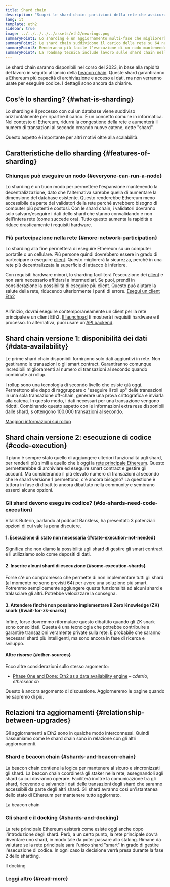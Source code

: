 ```yaml
---
title: Shard chain
description: "Scopri le shard chain: partizioni della rete che assicurano a Ethereum più capacità di transazione e maggior facilità di esecuzione."
lang: it
template: eth2
sidebar: true
image: ../../../../../assets/eth2/newrings.png
summaryPoint1: Lo sharding è un aggiornamento multi-fase che migliorerà la scalabilità e la capacità di Ethereum.
summaryPoint2: Le shard chain suddividono il carico della rete su 64 nuove catene.
summaryPoint3: Renderanno più facile l'esecuzione di un nodo mantenendo bassi i requisiti hardware
summaryPoint4: La roadmap tecnica include lavoro sulle shard chain nella "Fase 1" e potenzialmente nella "Fase 2".
---
```


<UpgradeStatus dateKey="page-eth2-upgrades-shards-date">
    Le shard chain saranno disponibili nel corso del 2023, in base alla rapidità del lavoro in seguito al lancio della <a href="/eth2/beacon-chain/">beacon chain</a>. Queste shard garantiranno a Ethereum più capacità di archiviazione e acceso ai dati, ma non verranno usate per eseguire codice. I dettagli sono ancora da chiarire.
</UpgradeStatus>

## Cos'è lo sharding? {#what-is-sharding}

Lo sharding è il processo con cui un database viene suddiviso orizzontalmente per ripartire il carico. È un concetto comune in informatica. Nel contesto di Ethereum, ridurrà la congestione della rete e aumenterà il numero di transazioni al secondo creando nuove catene, dette "shard".

Questo aspetto è importante per altri motivi oltre alla scalabilità.

## Caratteristiche dello sharding {#features-of-sharding}

### Chiunque può eseguire un nodo {#everyone-can-run-a-node}

Lo sharding è un buon modo per permettere l'espansione mantenendo la decentralizzazione, dato che l'alternativa sarebbe quella di aumentare la dimensione del database esistente. Questo renderebbe Ethereum meno accessibile da parte dei validatori della rete perché avrebbero bisogno di computer più potenti e costosi. Con le shard chain, i validatori dovranno solo salvare/eseguire i dati dello shard che stanno convalidando e non dell'intera rete (come succede ora). Tutto questo aumenta la rapidità e riduce drasticamente i requisiti hardware.

### Più partecipazione nella rete {#more-network-participation}

Lo sharding alla fine permetterà di eseguire Ethereum su un computer portatile o un cellulare. Più persone quindi dovrebbero essere in grado di partecipare o eseguire [client](/developers/docs/nodes-and-clients/). Questo migliorerà la sicurezza, perché in una rete più decentralizzata la superficie di attacco è inferiore.

Con requisiti hardware minori, lo sharding faciliterà l'esecuzione dei [client](/developers/docs/nodes-and-clients/) e non sarà necessario affidarsi a intermediari. Se puoi, prendi in considerazione la possibilità di eseguire più client. Questo può aiutare la salute della rete, riducendo ulteriormente i punti di errore. [Esegui un client Eth2](/eth2/get-involved/)

<br />

<InfoBanner isWarning={true}>
  All'inizio, dovrai eseguire contemporaneamente un client per la rete principale e un client Eth2. <a href="https://launchpad.ethereum.org" target="_blank">Il launchpad</a> ti mostrerà i requisiti hardware e il processo. In alternativa, puoi usare un'<a href="/developers/docs/apis/backend/#available-libraries">API backend</a>.
</InfoBanner>

## Shard chain versione 1: disponibilità dei dati {#data-availability}

Le prime shard chain disponibili forniranno solo dati aggiuntivi in rete. Non gestiranno le transazioni o gli smart contract. Garantiranno comunque incredibili miglioramenti al numero di transazioni al secondo quando combinate ai rollup.

I rollup sono una tecnologia di secondo livello che esiste già oggi. Permettono alle dapp di raggruppare o "eseguire il roll up" delle transazioni in una sola transazione off-chain, generare una prova crittografica e inviarla alla catena. In questo modo, i dati necessari per una transazione vengono ridotti. Combinando questo aspetto con le informazioni extra rese disponibili dalle shard, s ottengono 100.000 transazioni al secondo.

[Maggiori informazioni sui rollup](/developers/docs/scaling/layer-2-rollups/#rollups)

## Shard chain versione 2: esecuzione di codice {#code-execution}

Il piano è sempre stato quello di aggiungere ulteriori funzionalità agli shard, per renderli più simili a quello che è oggi la [rete principale Ethereum](/glossary/#mainnet). Questo permetterebbe di archiviare ed eseguire smart contract e gestire gli account. Ma considerando il più elevato numero di transazioni al secondo che le shard versione 1 permettono, c'è ancora bisogno? La questione è tuttora in fase di dibattito ancora dibattuto nella community e sembrano esserci alcune opzioni.

### Gli shard devono eseguire codice? {#do-shards-need-code-execution}

Vitalik Buterin, parlando al podcast Bankless, ha presentato 3 potenziali opzioni di cui vale la pena discutere.

<YouTube id="-R0j5AMUSzA" start="5841" />

#### 1. Esecuzione di stato non necessaria {#state-execution-not-needed}

Significa che non diamo la possibilità agli shard di gestire gli smart contract e li utilizziamo solo come depositi di dati.

#### 2. Inserire alcuni shard di esecuzione {#some-execution-shards}

Forse c'è un compromesso che permette di non implementare tutti gli shard (al momento ne sono previsti 64) per avere una soluzione più smart. Potremmo semplicemente aggiungere questa funzionalità ad alcuni shard e tralasciare gli altri. Potrebbe velocizzare la consegna.

#### 3. Attendere finché non possiamo implementare il Zero Knowledge (ZK) snark {#wait-for-zk-snarks}

Infine, forse dovremmo riformulare questo dibattito quando gli ZK snark sono consolidati. Questa è una tecnologia che potrebbe contribuire a garantire transazioni veramente private sulla rete. È probabile che saranno necessari shard più intelligenti, ma sono ancora in fase di ricerca e sviluppo.

#### Altre risorse {#other-sources}

Ecco altre considerazioni sullo stesso argomento:

- [Phase One and Done: Eth2 as a data availability engine](https://ethresear.ch/t/phase-one-and-done-eth2-as-a-data-availability-engine/5269/8) – _cdetrio, ethresear.ch_

Questo è ancora argomento di discussione. Aggiorneremo le pagine quando ne sapremo di più.

## Relazioni tra aggiornamenti {#relationship-between-upgrades}

Gli aggiornamenti a Eth2 sono in qualche modo interconnessi. Quindi riassumiamo come le shard chain sono in relazione con gli altri aggiornamenti.

### Shard e beacon chain {#shards-and-beacon-chain}

La beacon chain contiene la logica per mantenere al sicuro e sincronizzati gli shard. La beacon chain coordinerà gli staker nella rete, assegnandoli agli shard su cui dovranno operare. Faciliterà inoltre la comunicazione tra gli shard, ricevendo e salvando i dati delle transazioni degli shard che saranno accessibili da parte degli altri shard. Gli shard avranno così un'istantanea dello stato di Ethereum per mantenere tutto aggiornato.

<ButtonLink to="/eth2/beacon-chain/">La beacon chain</ButtonLink>

### Gli shard e il docking {#shards-and-docking}

La rete principale Ethereum esisterà come esiste oggi anche dopo l'introduzione degli shard. Però, a un certo punto, la rete principale dovrà diventare uno shard, in modo tale da poter passare allo staking. Rimane da valutare se la rete principale sarà l'unico shard "smart" in grado di gestire l'esecuzione di codice. In ogni caso la decisione verrà presa durante la fase 2 dello sharding.

<ButtonLink to="/eth2/merge/">Il docking</ButtonLink>

<Divider />

### Leggi altro {#read-more}

<Eth2ShardChainsList />
